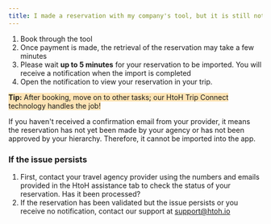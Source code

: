 ```yaml
---
title: I made a reservation with my company's tool, but it is still not imported
---
```


1. Book through the tool
2. Once payment is made, the retrieval of the reservation may take a few minutes
3. Please wait **up to 5 minutes** for your reservation to be imported. You will receive a notification when the import is completed
4. Open the notification to view your reservation in your trip.

<span style="background-color:moccasin;">**Tip:**</span><span style="background-color:moccasin;"> After booking, move on to other tasks; our HtoH Trip Connect technology handles the job!</span>

If you haven't received a confirmation email from your provider, it means the reservation has not yet been made by your agency or has not been approved by your hierarchy. Therefore, it cannot be imported into the app.

### If the issue persists

1. First, contact your travel agency provider using the numbers and emails provided in the HtoH assistance tab to check the status of your reservation. Has it been processed?
2. If the reservation has been validated but the issue persists or you receive no notification, contact our support at [support@htoh.io](mailto:support@htoh.io)